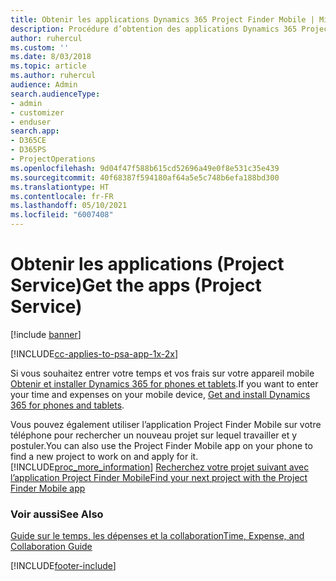 ```yaml
---
title: Obtenir les applications Dynamics 365 Project Finder Mobile | MicrosoftDocs
description: Procédure d’obtention des applications Dynamics 365 Project Finder Mobile
author: ruhercul
ms.custom: ''
ms.date: 8/03/2018
ms.topic: article
ms.author: ruhercul
audience: Admin
search.audienceType:
- admin
- customizer
- enduser
search.app:
- D365CE
- D365PS
- ProjectOperations
ms.openlocfilehash: 9d04f47f588b615cd52696a49e0f8e531c35e439
ms.sourcegitcommit: 40f68387f594180af64a5e5c748b6efa188bd300
ms.translationtype: HT
ms.contentlocale: fr-FR
ms.lasthandoff: 05/10/2021
ms.locfileid: "6007408"
---
```

# <a name="get-the-apps-project-service"></a><span data-ttu-id="11076-103">Obtenir les applications (Project Service)</span><span class="sxs-lookup"><span data-stu-id="11076-103">Get the apps (Project Service)</span></span>

[!include [banner](../includes/psa-now-project-operations.md)]

[!INCLUDE[cc-applies-to-psa-app-1x-2x](../includes/cc-applies-to-psa-app-1x-2x.md)]

<span data-ttu-id="11076-104">Si vous souhaitez entrer votre temps et vos frais sur votre appareil mobile [Obtenir et installer Dynamics 365 for phones et tablets](/dynamics365/mobile-app/dynamics-365-phones-tablets-users-guide).</span><span class="sxs-lookup"><span data-stu-id="11076-104">If you want to enter your time and expenses on your mobile device, [Get and install Dynamics 365 for phones and tablets](/dynamics365/mobile-app/dynamics-365-phones-tablets-users-guide).</span></span>  
  
 <span data-ttu-id="11076-105">Vous pouvez également utiliser l’application Project Finder Mobile sur votre téléphone pour rechercher un nouveau projet sur lequel travailler et y postuler.</span><span class="sxs-lookup"><span data-stu-id="11076-105">You can also use the Project Finder Mobile app on your phone to find a new project to work on and apply for it.</span></span> [!INCLUDE[proc_more_information](../includes/proc-more-information.md)] <span data-ttu-id="11076-106">[Recherchez votre projet suivant avec l’application Project Finder Mobile](../psa/find-next-project-finder-mobile-app.md)</span><span class="sxs-lookup"><span data-stu-id="11076-106">[Find your next project with the Project Finder Mobile app](../psa/find-next-project-finder-mobile-app.md)</span></span> 
  
### <a name="see-also"></a><span data-ttu-id="11076-107">Voir aussi</span><span class="sxs-lookup"><span data-stu-id="11076-107">See Also</span></span>  
 [<span data-ttu-id="11076-108">Guide sur le temps, les dépenses et la collaboration</span><span class="sxs-lookup"><span data-stu-id="11076-108">Time, Expense, and Collaboration Guide</span></span>](../psa/time-expense-collaboration-guide.md)


[!INCLUDE[footer-include](../includes/footer-banner.md)]